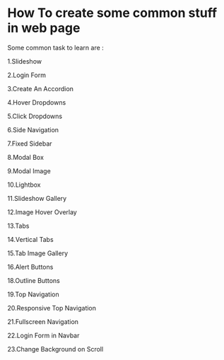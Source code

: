 # How To create some common stuff in web page

Some common task to learn are :

1.Slideshow

2.Login Form

3.Create An Accordion

4.Hover Dropdowns

5.Click Dropdowns

6.Side Navigation

7.Fixed Sidebar

8.Modal Box

9.Modal Image

10.Lightbox

11.Slideshow Gallery

12.Image Hover Overlay

13.Tabs

14.Vertical Tabs

15.Tab Image Gallery

16.Alert Buttons

18.Outline Buttons

19.Top Navigation

20.Responsive Top Navigation

21.Fullscreen Navigation

22.Login Form in Navbar

23.Change Background on Scroll

